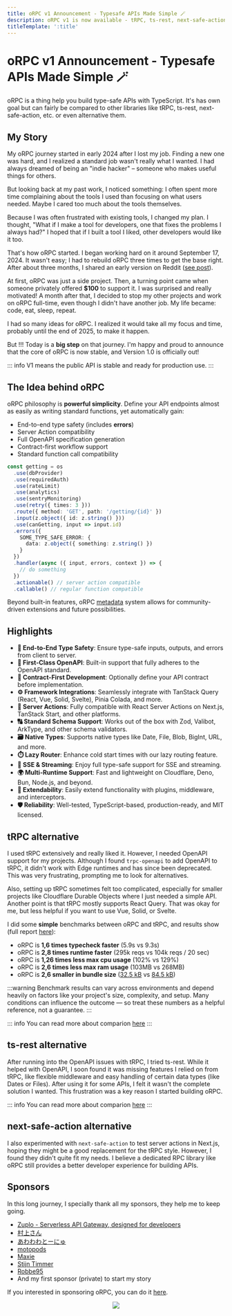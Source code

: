 ```yaml
---
title: oRPC v1 Announcement - Typesafe APIs Made Simple 🪄
description: oRPC v1 is now available - tRPC, ts-rest, next-safe-action, and more alternatives!
titleTemplate: ':title'
---
```


# oRPC v1 Announcement - Typesafe APIs Made Simple 🪄

oRPC is a thing help you build type-safe APIs with TypeScript. It's has own goal but can fairly be compared to other libraries like tRPC, ts-rest, next-safe-action, etc. or even alternative them.

## My Story

My oRPC journey started in early 2024 after I lost my job. Finding a new one was hard, and I realized a standard job wasn't really what I wanted. I had always dreamed of being an "indie hacker" – someone who makes useful things for others.

But looking back at my past work, I noticed something: I often spent more time complaining about the tools I used than focusing on what users needed. Maybe I cared too much about the tools themselves.

Because I was often frustrated with existing tools, I changed my plan. I thought, "What if I make a tool for developers, one that fixes the problems I always had?" I hoped that if I built a tool I liked, other developers would like it too.

That's how oRPC started. I began working hard on it around September 17, 2024. It wasn't easy; I had to rebuild oRPC three times to get the base right. After about three months, I shared an early version on Reddit ([see post](https://www.reddit.com/r/nextjs/comments/1h13upv/new_introducing_orpc_a_dropin_replacement_for/)).

At first, oRPC was just a side project. Then, a turning point came when someone privately offered **$100** to support it. I was surprised and really motivated! A month after that, I decided to stop my other projects and work on oRPC full-time, even though I didn't have another job. My life became: code, eat, sleep, repeat.

I had so many ideas for oRPC. I realized it would take all my focus and time, probably until the end of 2025, to make it happen.

But !!! Today is a **big step** on that journey. I'm happy and proud to announce that the core of oRPC is now stable, and Version 1.0 is officially out!

::: info
V1 means the public API is stable and ready for production use.
:::

## The Idea behind oRPC

oRPC philosophy is **powerful simplicity**. Define your API endpoints almost as easily as writing standard functions, yet automatically gain:

- End-to-end type safety (includes **errors**)
- Server Action compatibility
- Full OpenAPI specification generation
- Contract-first workflow support
- Standard function call compatibility

```ts
const getting = os
  .use(dbProvider)
  .use(requiredAuth)
  .use(rateLimit)
  .use(analytics)
  .use(sentryMonitoring)
  .use(retry({ times: 3 }))
  .route({ method: 'GET', path: '/getting/{id}' })
  .input(z.object({ id: z.string() }))
  .use(canGetting, input => input.id)
  .errors({
    SOME_TYPE_SAFE_ERROR: {
      data: z.object({ something: z.string() })
    }
  })
  .handler(async ({ input, errors, context }) => {
    // do something
  })
  .actionable() // server action compatible
  .callable() // regular function compatible
```

Beyond built-in features, oRPC [metadata](https://orpc.unnoq.com/docs/metadata) system allows for community-driven extensions and future possibilities.

## Highlights

- **🔗 End-to-End Type Safety**: Ensure type-safe inputs, outputs, and errors from client to server.
- **📘 First-Class OpenAPI**: Built-in support that fully adheres to the OpenAPI standard.
- **📝 Contract-First Development**: Optionally define your API contract before implementation.
- **⚙️ Framework Integrations**: Seamlessly integrate with TanStack Query (React, Vue, Solid, Svelte), Pinia Colada, and more.
- **🚀 Server Actions**: Fully compatible with React Server Actions on Next.js, TanStack Start, and other platforms.
- **🔠 Standard Schema Support**: Works out of the box with Zod, Valibot, ArkType, and other schema validators.
- **🗃️ Native Types**: Supports native types like Date, File, Blob, BigInt, URL, and more.
- **⏱️ Lazy Router**: Enhance cold start times with our lazy routing feature.
- **📡 SSE & Streaming**: Enjoy full type-safe support for SSE and streaming.
- **🌍 Multi-Runtime Support**: Fast and lightweight on Cloudflare, Deno, Bun, Node.js, and beyond.
- **🔌 Extendability**: Easily extend functionality with plugins, middleware, and interceptors.
- **🛡️ Reliability**: Well-tested, TypeScript-based, production-ready, and MIT licensed.

## tRPC alternative

I used tRPC extensively and really liked it. However, I needed OpenAPI support for my projects. Although I found `trpc-openapi` to add OpenAPI to tRPC, it didn't work with Edge runtimes and has since been deprecated. This was very frustrating, prompting me to look for alternatives.

Also, setting up tRPC sometimes felt too complicated, especially for smaller projects like Cloudflare Durable Objects where I just needed a simple API. Another point is that tRPC mostly supports React Query. That was okay for me, but less helpful if you want to use Vue, Solid, or Svelte.

I did some **simple** benchmarks between oRPC and tRPC, and results show (full report [here](https://github.com/unnoq/orpc-benchmarks)):

- oRPC is **1,6 times typecheck faster** (5.9s vs 9.3s)
- oRPC is **2,8 times runtime faster** (295k reqs vs 104k reqs / 20 sec)
- oRPC is **1,26 times less max cpu usage** (102% vs 129%)
- oRPC is **2,6 times less max ram usage** (103MB vs 268MB)
- oRPC is **2,6 smaller in bundle size** ([32.5 kB](https://bundlejs.com/?q=%40orpc%2Fserver%2Cnode%3Ahttp%2C%40orpc%2Fclient%2C%40orpc%2Fclient%2Ffetch%2C%40orpc%2Fserver%2C%40orpc%2Fserver%2Fnode&treeshake=%5B*%5D%2C%5B*%5D%2C%5B*%5D%2C%5B*%5D%2C%5B*%5D%2C%5B*%5D&text=%22const+router+%3D+%7B%5Cn++ping%3A+os.handler%28%28%29+%3D%3E+%27pong%27%29%2C%5Cn%7D%5Cn%5Cnconst+handler+%3D+new+RPCHandler%28router%2C+%7B%5Cn++strictGetMethodPluginEnabled%3A+false%2C%5Cn%7D%29%5Cn%5Cnexport+const+server+%3D+createServer%28async+%28req%2C+res%29+%3D%3E+%7B%5Cn++const+%7B+matched+%7D+%3D+await+handler.handle%28req%2C+res%29%5Cn%5Cn++if+%28%21matched%29+%7B%5Cn++++res.statusCode+%3D+404%5Cn++++res.end%28%27Not+Found%27%29%5Cn++%7D%5Cn%7D%29%5Cn%5Cnconst+link+%3D+new+RPCLink%28%7B%5Cn++url%3A+%27https%3A%2F%2Fexample.com%27%2C%5Cn%7D%29%5Cn%5Cnexport+const+orpc%3A+RouterClient%3Ctypeof+router%3E+%3D+createORPCClient%28link%29%22) vs [84.5 kB](https://bundlejs.com/?q=%40trpc%2Fclient%2C%40trpc%2Fserver%2C%40trpc%2Fserver%2Fadapters%2Fstandalone%2Csuperjson&treeshake=%5B*%5D%2C%5B*%5D%2C%5B*%5D%2C%5B*%5D&share=MYewdgzgLgBLC8MCWYlQCoCUAKBhAdMAE4CmAhlCQBQDeAUDHEWZAGYhEC2JRAXDBACuABx4ArCOAA0dAL4BKOnVCRYZYcMwhBlIjERR8RbbtoMYwlAHN%2Bh4ceAkAJoNL4AjoJ4BPKlXn6AHwwAOTC4FYh8jIKSiQAHuFEsCrQAjwAbjz6MMTklAAS6OjYAMqZPGaMxjo8-OqaJjwyjHkUJLjglPFQ-jD0jNUkUK5g-bLmsjGKdAlJKeBpUETCwDltlFh4uAA2SCRgUAA8UN6iIKwwDVq1RIFVMHtgANYQ-ADa5owQwntQADIoZ4PQa5cBONBIcD8EDCIIwWH4U6ifTwRAhIQAIwgxCQwigULAIRaoKYXn4AAsoFBhKVBNjcfjCYCXiDSa4dvwQlSaW8APR8hJkTi-EiEECcYlfUnLFgQdhcOoCETiSRgEmghQawasMg7CAkSnU4Qs4EDUmMDlcnnCfmC%2BLC0XiyXa0Gytgcbh8ZWiIgSaTSxha6XBxgAXWmQA))

:::warning
Benchmark results can vary across environments and depend heavily on factors like your project's size, complexity, and setup. Many conditions can influence the outcome — so treat these numbers as a helpful reference, not a guarantee.
:::

::: info
You can read more about comparion [here](/docs/comparison)
:::

## ts-rest alternative

After running into the OpenAPI issues with tRPC, I tried ts-rest. While it helped with OpenAPI, I soon found it was missing features I relied on from tRPC, like flexible middleware and easy handling of certain data types (like Dates or Files). After using it for some APIs, I felt it wasn't the complete solution I wanted. This frustration was a key reason I started building oRPC.

::: info
You can read more about comparion [here](/docs/comparison)
:::

## next-safe-action alternative

I also experimented with `next-safe-action` to test server actions in Next.js, hoping they might be a good replacement for the tRPC style. However, I found they didn't quite fit my needs. I believe a dedicated RPC library like oRPC still provides a better developer experience for building APIs.

## Sponsors

In this long journey, I specially thank all my sponsors, they help me to keep going.

- [Zuplo - Serverless API Gateway, designed for developers](https://zuplo.link/orpc)
- [村上さん](https://github.com/SanMurakami)
- [あわわわとーにゅ](https://github.com/u1-liquid)
- [motopods](https://github.com/motopods)
- [Maxie](https://github.com/MrMaxie)
- [Stijn Timmer](https://github.com/Stijn-Timmer)
- [Robbe95](https://github.com/Robbe95)
- And my first sponsor (private) to start my story

If you interested in sponsoring oRPC, you can do it [here](https://github.com/sponsors/unnoq).

<p align="center">
  <a href="https://cdn.jsdelivr.net/gh/unnoq/unnoq/sponsors.svg">
    <img src='https://cdn.jsdelivr.net/gh/unnoq/unnoq/sponsors.svg'/>
  </a>
</p>

